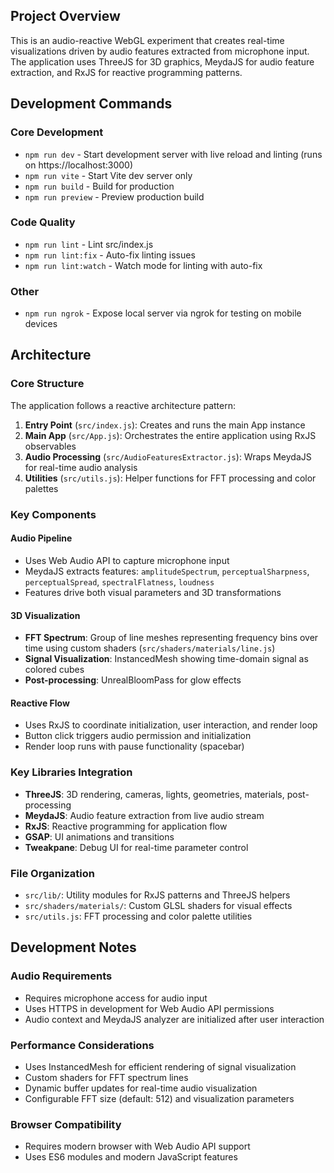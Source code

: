 
## Project Overview

This is an audio-reactive WebGL experiment that creates real-time visualizations driven by audio features extracted from microphone input. The application uses ThreeJS for 3D graphics, MeydaJS for audio feature extraction, and RxJS for reactive programming patterns.

## Development Commands

### Core Development
- `npm run dev` - Start development server with live reload and linting (runs on https://localhost:3000)
- `npm run vite` - Start Vite dev server only
- `npm run build` - Build for production
- `npm run preview` - Preview production build

### Code Quality
- `npm run lint` - Lint src/index.js
- `npm run lint:fix` - Auto-fix linting issues
- `npm run lint:watch` - Watch mode for linting with auto-fix

### Other
- `npm run ngrok` - Expose local server via ngrok for testing on mobile devices

## Architecture

### Core Structure
The application follows a reactive architecture pattern:

1. **Entry Point** (`src/index.js`): Creates and runs the main App instance
2. **Main App** (`src/App.js`): Orchestrates the entire application using RxJS observables
3. **Audio Processing** (`src/AudioFeaturesExtractor.js`): Wraps MeydaJS for real-time audio analysis
4. **Utilities** (`src/utils.js`): Helper functions for FFT processing and color palettes

### Key Components

#### Audio Pipeline
- Uses Web Audio API to capture microphone input
- MeydaJS extracts features: `amplitudeSpectrum`, `perceptualSharpness`, `perceptualSpread`, `spectralFlatness`, `loudness`
- Features drive both visual parameters and 3D transformations

#### 3D Visualization
- **FFT Spectrum**: Group of line meshes representing frequency bins over time using custom shaders (`src/shaders/materials/line.js`)
- **Signal Visualization**: InstancedMesh showing time-domain signal as colored cubes
- **Post-processing**: UnrealBloomPass for glow effects

#### Reactive Flow
- Uses RxJS to coordinate initialization, user interaction, and render loop
- Button click triggers audio permission and initialization
- Render loop runs with pause functionality (spacebar)

### Key Libraries Integration
- **ThreeJS**: 3D rendering, cameras, lights, geometries, materials, post-processing
- **MeydaJS**: Audio feature extraction from live audio stream
- **RxJS**: Reactive programming for application flow
- **GSAP**: UI animations and transitions
- **Tweakpane**: Debug UI for real-time parameter control

### File Organization
- `src/lib/`: Utility modules for RxJS patterns and ThreeJS helpers
- `src/shaders/materials/`: Custom GLSL shaders for visual effects
- `src/utils.js`: FFT processing and color palette utilities

## Development Notes

### Audio Requirements
- Requires microphone access for audio input
- Uses HTTPS in development for Web Audio API permissions
- Audio context and MeydaJS analyzer are initialized after user interaction

### Performance Considerations
- Uses InstancedMesh for efficient rendering of signal visualization
- Custom shaders for FFT spectrum lines
- Dynamic buffer updates for real-time audio visualization
- Configurable FFT size (default: 512) and visualization parameters

### Browser Compatibility
- Requires modern browser with Web Audio API support
- Uses ES6 modules and modern JavaScript features
